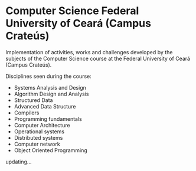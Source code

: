 # Computer Science Federal University of Ceará (Campus Crateús)

Implementation of activities, works and challenges developed by the subjects of the Computer Science course at the Federal University of Ceará (Campus Crateús).

Disciplines seen during the course:

- Systems Analysis and Design
- Algorithm Design and Analysis
- Structured Data
- Advanced Data Structure
- Compilers
- Programming fundamentals
- Computer Architecture
- Operational systems
- Distributed systems
- Computer network
- Object Oriented Programming

updating...
